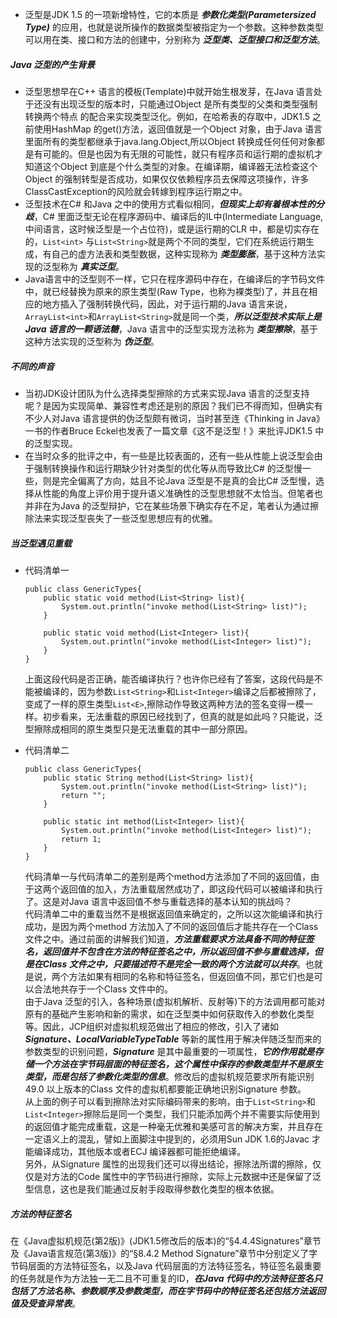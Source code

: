 + 泛型是JDK 1.5 的一项新增特性，它的本质是 ***参数化类型(Parametersized Type)*** 的应用，也就是说所操作的数据类型被指定为一个参数。这种参数类型可以用在类、接口和方法的创建中，分别称为 ***泛型类、泛型接口和泛型方法***。
##### Java 泛型的产生背景
+ 泛型思想早在C++ 语言的模板(Template)中就开始生根发芽，在Java 语言处于还没有出现泛型的版本时，只能通过Object 是所有类型的父类和类型强制转换两个特点
的配合来实现类型泛化。例如，在哈希表的存取中，JDK1.5 之前使用HashMap 的get()方法，返回值就是一个Object 对象，由于Java 语言里面所有的类型都继承于java.lang.Object,所以Object 转换成任何任何对象都是有可能的。但是也因为有无限的可能性，就只有程序员和运行期的虚拟机才知道这个Object 到底是个什么类型的对象。在编译期，编译器无法检查这个Object 的强制转型是否成功，如果仅仅依赖程序员去保障这项操作，许多ClassCastException的风险就会转嫁到程序运行期之中。
+ 泛型技术在C# 和Java 之中的使用方式看似相同，***但现实上却有着根本性的分歧***，C# 里面泛型无论在程序源码中、编译后的IL中(Intermediate Language,中间语言，这时候泛型是一个占位符)，或是运行期的CLR 中，都是切实存在的，`List<int>` 与`List<String>`就是两个不同的类型，它们在系统运行期生成，有自己的虚方法表和类型数据，这种实现称为 ***类型膨胀***，基于这种方法实现的泛型称为 ***真实泛型***。
+ Java语言中的泛型则不一样，它只在程序源码中存在，在编译后的字节码文件中，就已经替换为原来的原生类型(Raw Type，也称为裸类型)了，并且在相应的地方插入了强制转换代码，因此，对于运行期的Java 语言来说，`ArrayList<int>`和`ArrayList<String>`就是同一个类，***所以泛型技术实际上是Java 语言的一颗语法糖***，Java 语言中的泛型实现方法称为 ***类型擦除***，基于这种方法实现的泛型称为 ***伪泛型***。
##### 不同的声音
+ 当初JDK设计团队为什么选择类型擦除的方式来实现Java 语言的泛型支持呢？是因为实现简单、兼容性考虑还是别的原因？我们已不得而知，但确实有不少人对Java 语言提供的伪泛型颇有微词，当时甚至连《Thinking in Java》一书的作者Bruce Eckel也发表了一篇文章《这不是泛型！》来批评JDK1.5 中的泛型实现。
+ 在当时众多的批评之中，有一些是比较表面的，还有一些从性能上说泛型会由于强制转换操作和运行期缺少针对类型的优化等从而导致比C# 的泛型慢一些，则是完全偏离了方向，姑且不论Java 泛型是不是真的会比C# 泛型慢，选择从性能的角度上评价用于提升语义准确性的泛型思想就不太恰当。但笔者也并非在为Java 的泛型辩护，它在某些场景下确实存在不足，笔者认为通过擦除法来实现泛型丧失了一些泛型思想应有的优雅。

##### 当泛型遇见重载
+ 代码清单一
  ```
  public class GenericTypes{
      public static void method(List<String> list){
          System.out.println("invoke method(List<String> list)");
      }
  
      public static void method(List<Integer> list){
          System.out.println("invoke method(List<Integer> list)");
      }
  }
  ```
  上面这段代码是否正确，能否编译执行？也许你已经有了答案，这段代码是不能被编译的，因为参数`List<String>`和`List<Integer>`编译之后都被擦除了，变成了一样的原生类型`List<E>`,擦除动作导致这两种方法的签名变得一模一样。初步看来，无法重载的原因已经找到了，但真的就是如此吗？只能说，泛型擦除成相同的原生类型只是无法重载的其中一部分原因。
  
+ 代码清单二
  ```
  public class GenericTypes{
      public static String method(List<String> list){
          System.out.println("invoke method(List<String> list)");
          return "";
      }
  
      public static int method(List<Integer> list){
          System.out.println("invoke method(List<Integer> list)");
          return 1;
      }
  }
  ```
  代码清单一与代码清单二的差别是两个method方法添加了不同的返回值，由于这两个返回值的加入，方法重载居然成功了，即这段代码可以被编译和执行了。这是对Java 语言中返回值不参与重载选择的基本认知的挑战吗？</br>
  代码清单二中的重载当然不是根据返回值来确定的，之所以这次能编译和执行成功，是因为两个method 方法加入了不同的返回值后才能共存在一个Class 文件之中。通过前面的讲解我们知道，***方法重载要求方法具备不同的特征签名，返回值并不包含在方法的特征签名之中，所以返回值不参与重载选择，但是在Class 文件之中，只要描述符不是完全一致的两个方法就可以共存***。也就是说，两个方法如果有相同的名称和特征签名，但返回值不同，那它们也是可以合法地共存于一个Class 文件中的。</br>
  由于Java 泛型的引入，各种场景(虚拟机解析、反射等)下的方法调用都可能对原有的基础产生影响和新的需求，如在泛型类中如何获取传入的参数化类型等。因此，JCP组织对虚拟机规范做出了相应的修改，引入了诸如***Signature、LocalVariableTypeTable*** 等新的属性用于解决伴随泛型而来的参数类型的识别问题，***Signature*** 是其中最重要的一项属性，***它的作用就是存储一个方法在字节码层面的特征签名，这个属性中保存的参数类型并不是原生类型，而是包括了参数化类型的信息***。修改后的虚拟机规范要求所有能识别49.0 以上版本的Class 文件的虚拟机都要能正确地识别Signature 参数。</br>
  从上面的例子可以看到擦除法对实际编码带来的影响，由于`List<String>`和`List<Integer>`擦除后是同一个类型，我们只能添加两个并不需要实际使用到的返回值才能完成重载，这是一种毫无优雅和美感可言的解决方案，并且存在一定语义上的混乱，譬如上面脚注中提到的，必须用Sun JDK 1.6的Javac 才能编译成功，其他版本或者ECJ 编译器都可能拒绝编译。</br>
  另外，从Signature 属性的出现我们还可以得出结论，擦除法所谓的擦除，仅仅是对方法的Code 属性中的字节码进行擦除，实际上元数据中还是保留了泛型信息，这也是我们能通过反射手段取得参数化类型的根本依据。
  
##### 方法的特征签名
在《Java虚拟机规范(第2版)》(JDK1.5修改后的版本)的“§4.4.4Signatures”章节及《Java语言规范(第3版)》的“§8.4.2 Method Signature”章节中分别定义了字节码层面的方法特征签名，以及Java 代码层面的方法特征签名，特征签名最重要的任务就是作为方法独一无二且不可重复的ID，***在Java 代码中的方法特征签名只包括了方法名称、参数顺序及参数类型，而在字节码中的特征签名还包括方法返回值及受查异常表***。
  
  
  
  
  
  
  
  
  
  
  
  
